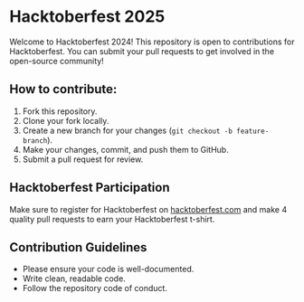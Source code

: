 # Hacktoberfest 2025
Welcome to Hacktoberfest 2024! This repository is open to contributions for Hacktoberfest. You can submit your pull requests to get involved in the open-source community!

## How to contribute:
1. Fork this repository.
2. Clone your fork locally.
3. Create a new branch for your changes (`git checkout -b feature-branch`).
4. Make your changes, commit, and push them to GitHub.
5. Submit a pull request for review.

## Hacktoberfest Participation
Make sure to register for Hacktoberfest on [hacktoberfest.com](https://hacktoberfest.com) and make 4 quality pull requests to earn your Hacktoberfest t-shirt.

## Contribution Guidelines
- Please ensure your code is well-documented.
- Write clean, readable code.
- Follow the repository code of conduct.
